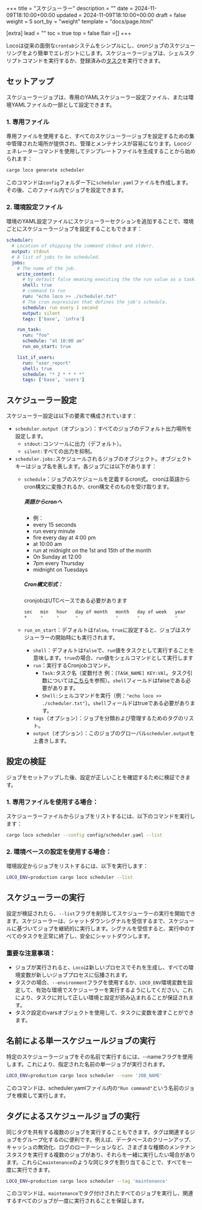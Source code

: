 +++
title = "スケジューラー"
description = ""
date = 2024-11-09T18:10:00+00:00
updated = 2024-11-09T18:10:00+00:00
draft = false
weight = 5
sort_by = "weight"
template = "docs/page.html"

[extra]
lead = ""
toc = true
top = false
flair =[]
+++


Locoは従来の面倒な`crontab`システムをシンプルにし、cronジョブのスケジューリングをより簡単でエレガントにします。スケジューラージョブは、シェルスクリプトコマンドを実行するか、登録済みの[タスク](@/docs/processing/task.md)を実行できます。


## セットアップ
スケジューラージョブは、専用のYAMLスケジューラー設定ファイル、または環境YAMLファイルの一部として設定できます。


### 1. 専用ファイル
専用ファイルを使用すると、すべてのスケジューラージョブを設定するための集中管理された場所が提供され、管理とメンテナンスが容易になります。Locoジェネレーターコマンドを使用してテンプレートファイルを生成することから始められます：

```sh
cargo loco generate scheduler
```

このコマンドは`config`フォルダー下に`scheduler.yaml`ファイルを作成します。その後、このファイル内でジョブを設定できます。

### 2. 環境設定ファイル
環境のYAML設定ファイルにスケジューラーセクションを追加することで、環境ごとにスケジューラージョブを設定することもできます：

<!-- <snip id="configuration-scheduler" inject_from="code" template="yaml"> -->
```yaml
scheduler:
  # Location of shipping the command stdout and stderr.
  output: stdout
  # A list of jobs to be scheduled.
  jobs:
    # The name of the job.
    write_content:
      # by default false meaning executing the the run value as a task. if true execute the run value as shell command
      shell: true
      # command to run
      run: "echo loco >> ./scheduler.txt"
      # The cron expression that defines the job's schedule. 
      schedule: run every 1 second
      output: silent
      tags: ['base', 'infra']

    run_task:
      run: "foo"
      schedule: "at 10:00 am"
      run_on_start: true

    list_if_users:
      run: "user_report"
      shell: true
      schedule: "* 2 * * * *"
      tags: ['base', 'users']
```
<!-- </snip> -->


## スケジューラー設定

スケジューラー設定は以下の要素で構成されています：

* `scheduler.output`（オプション）：すべてのジョブのデフォルト出力場所を設定します。
    * `stdout:`コンソールに出力（デフォルト）。
    * `silent:`すべての出力を抑制。
* `scheduler.jobs:`スケジュールされるジョブのオブジェクト。オブジェクトキーはジョブ名を表します。各ジョブには以下があります：
    * `schedule`：ジョブのスケジュールを定義するcron式。 
        cronは英語からcron構文に変換されるか、cron構文そのものを受け取ります。 

        ##### ***英語からcronへ***
        * 例：
        * every 15 seconds
        * run every minute
        * fire every day at 4:00 pm
        * at 10:00 am
        * run at midnight on the 1st and 15th of the month
        * On Sunday at 12:00
        * 7pm every Thursday
        * midnight on Tuesdays

        ##### ***Cron構文形式：***
        cronjobはUTCベースである必要があります
        ```sh
        sec   min   hour   day of month   month   day of week   year
        *     *     *      *              *       *             *
        ```
  * `run_on_start`：デフォルトは`false`。`true`に設定すると、ジョブはスケジューラーの開始時にも実行されます。
    * `shell`：デフォルトは`false`で、`run`値をタスクとして実行することを意味します。`true`の場合、`run`値をシェルコマンドとして実行します
    * `run`：実行するCronjobコマンド。 
        * `Task:`タスク名（変数付き 例：`[TASK_NAME] KEY:VAl`。タスク引数については[こちら](@/docs/processing/task.md)を参照）。`shell`フィールドはfalseである必要があります。
        * `Shell:`シェルコマンドを実行（例：`"echo loco >> ./scheduler.txt"`）。`shell`フィールドはtrueである必要があります。
    * `tags`（オプション）：ジョブを分類および管理するためのタグのリスト。
    * `output`（オプション）：このジョブのグローバル`scheduler.output`を上書きします。


## 設定の検証
ジョブをセットアップした後、設定が正しいことを確認するために検証できます。

### 1. 専用ファイルを使用する場合：
スケジューラーファイルからジョブをリストするには、以下のコマンドを実行します：
<!-- <snip id="scheduler-list-from-file-command" inject_from="yaml"  template="sh"> -->
```sh
cargo loco scheduler --config config/scheduler.yaml --list
```
<!-- </snip> -->

### 2. 環境ベースの設定を使用する場合：
環境設定からジョブをリストするには、以下を実行します：
<!-- <snip id="scheduler-list-from-env-setting-command" inject_from="yaml"  template="sh"> -->
```sh
LOCO_ENV=production cargo loco scheduler --list
```
<!-- </snip> -->


## スケジューラーの実行
設定が検証されたら、`--list`フラグを削除してスケジューラーの実行を開始できます。スケジューラーは、シャットダウンシグナルを受信するまで、スケジュールに基づいてジョブを継続的に実行します。シグナルを受信すると、実行中のすべてのタスクを正常に終了し、安全にシャットダウンします。

### 重要な注意事項：
* ジョブが実行されると、`Loco`は新しいプロセスでそれを生成し、すべての環境変数が新しいジョブプロセスに伝播されます。
* タスクの場合、`--environment`フラグを使用するか、`LOCO_ENV`環境変数を設定して、有効な環境でスケジューラーを実行するようにしてください。これにより、タスクに対して正しい環境と設定が読み込まれることが保証されます。
* タスク設定のvarsオブジェクトを使用して、タスクに変数を渡すことができます。


## 名前による単一スケジュールジョブの実行
特定のスケジューラージョブをその名前で実行するには、--nameフラグを使用します。これにより、指定された名前の単一ジョブが実行されます。
<!-- <snip id="scheduler-run-job-by-name-command" inject_from="yaml"  template="sh"> -->
```sh
LOCO_ENV=production cargo loco scheduler --name 'JOB_NAME'
```
<!-- </snip> -->

このコマンドは、scheduler.yamlファイル内の`"Run command"`という名前のジョブを検索して実行します。

## タグによるスケジュールジョブの実行
同じタグを共有する複数のジョブを実行することもできます。タグは関連するジョブをグループ化するのに便利です。例えば、データベースのクリーンアップ、キャッシュの無効化、ログのローテーションなど、さまざまな種類のメンテナンスタスクを実行する複数のジョブがあり、それらを一緒に実行したい場合があります。これらに`maintenance`のような同じタグを割り当てることで、すべてを一度に実行できます。
<!-- <snip id="scheduler-run-job-by-tag-command" inject_from="yaml"  template="sh"> -->
```sh
LOCO_ENV=production cargo loco scheduler --tag 'maintenance'
```
<!-- </snip> -->


このコマンドは、`maintenance`でタグ付けされたすべてのジョブを実行し、関連するすべてのジョブが一度に実行されることを保証します。
